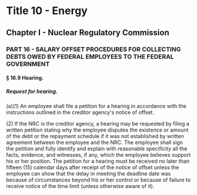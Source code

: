 
# Title 10 - Energy
## Chapter I - Nuclear Regulatory Commission
### PART 16 - SALARY OFFSET PROCEDURES FOR COLLECTING DEBTS OWED BY FEDERAL EMPLOYEES TO THE FEDERAL GOVERNMENT
#### § 16.9 Hearing.
##### Request for hearing.

(a)(1) An employee shall file a petition for a hearing in accordance with the instructions outlined in the creditor agency's notice of offset.

(2) If the NRC is the creditor agency, a hearing may be requested by filing a written petition stating why the employee disputes the existence or amount of the debt or the repayment schedule if it was not established by written agreement between the employee and the NRC. The employee shall sign the petition and fully identify and explain with reasonable specificity all the facts, evidence, and witnesses, if any, which the employee believes support his or her position. The petition for a hearing must be received no later than fifteen (15) calendar days after receipt of the notice of offset unless the employee can show that the delay in meeting the deadline date was because of circumstances beyond his or her control or because of failure to receive notice of the time limit (unless otherwise aware of it).
